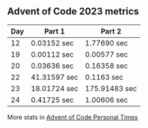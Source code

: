 ## Advent of Code 2023 metrics

| Day | Part 1 | Part 2 |
| --- | --- | --- |
| 12 | 0.03152 sec | 1.77690 sec |
| 19 | 0.00112 sec | 0.00577 sec |
| 20 | 0.03636 sec | 0.16358 sec |
| 22 | 41.31597 sec | 0.1163 sec |
| 23 | 18.01724 sec | 175.91483 sec |
| 24 | 0.41725 sec | 1.00606 sec |

More stats in [Advent of Code Personal Times](https://adventofcode.com/2023/leaderboard/self)